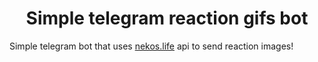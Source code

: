 <h1 style="text-align:center" align="center">Simple telegram reaction gifs bot</h1>
<p>Simple telegram bot that uses <a href="https://github.com/Nekos-life/nekos-dot-life">nekos.life</a> api to send reaction images!</p>
